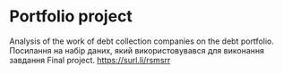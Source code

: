# Portfolio project
Analysis of the work of debt collection companies on the debt portfolio.
Посилання на набір даних, який використовувався для виконання завдання Final project.
https://surl.li/rsmsrr
